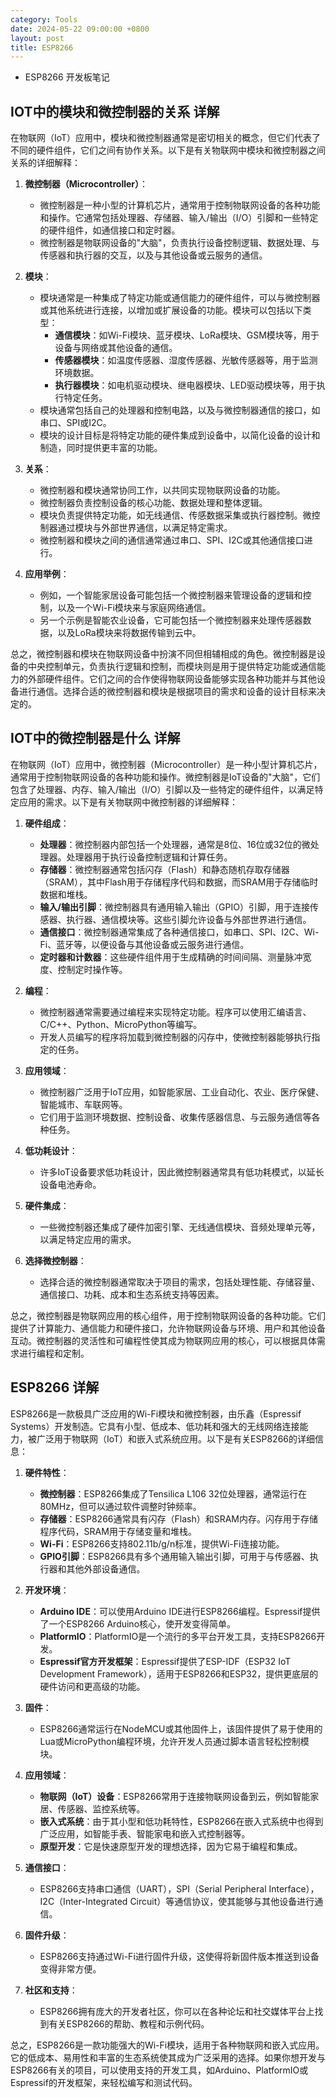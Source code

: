 ```yaml
---
category: Tools
date: 2024-05-22 09:00:00 +0800
layout: post
title: ESP8266
---
```


+ ESP8266 开发板笔记

## IOT中的模块和微控制器的关系 详解

在物联网（IoT）应用中，模块和微控制器通常是密切相关的概念，但它们代表了不同的硬件组件，它们之间有协作关系。以下是有关物联网中模块和微控制器之间关系的详细解释：

1. **微控制器（Microcontroller）**：
   - 微控制器是一种小型的计算机芯片，通常用于控制物联网设备的各种功能和操作。它通常包括处理器、存储器、输入/输出（I/O）引脚和一些特定的硬件组件，如通信接口和定时器。
   - 微控制器是物联网设备的"大脑"，负责执行设备控制逻辑、数据处理、与传感器和执行器的交互，以及与其他设备或云服务的通信。

2. **模块**：
   - 模块通常是一种集成了特定功能或通信能力的硬件组件，可以与微控制器或其他系统进行连接，以增加或扩展设备的功能。模块可以包括以下类型：
     - **通信模块**：如Wi-Fi模块、蓝牙模块、LoRa模块、GSM模块等，用于设备与网络或其他设备的通信。
     - **传感器模块**：如温度传感器、湿度传感器、光敏传感器等，用于监测环境数据。
     - **执行器模块**：如电机驱动模块、继电器模块、LED驱动模块等，用于执行特定任务。
   - 模块通常包括自己的处理器和控制电路，以及与微控制器通信的接口，如串口、SPI或I2C。
   - 模块的设计目标是将特定功能的硬件集成到设备中，以简化设备的设计和制造，同时提供更丰富的功能。

3. **关系**：
   - 微控制器和模块通常协同工作，以共同实现物联网设备的功能。
   - 微控制器负责控制设备的核心功能、数据处理和整体逻辑。
   - 模块负责提供特定功能，如无线通信、传感数据采集或执行器控制。微控制器通过模块与外部世界通信，以满足特定需求。
   - 微控制器和模块之间的通信通常通过串口、SPI、I2C或其他通信接口进行。

4. **应用举例**：
   - 例如，一个智能家居设备可能包括一个微控制器来管理设备的逻辑和控制，以及一个Wi-Fi模块来与家庭网络通信。
   - 另一个示例是智能农业设备，它可能包括一个微控制器来处理传感器数据，以及LoRa模块来将数据传输到云中。

总之，微控制器和模块在物联网设备中扮演不同但相辅相成的角色。微控制器是设备的中央控制单元，负责执行逻辑和控制，而模块则是用于提供特定功能或通信能力的外部硬件组件。它们之间的合作使得物联网设备能够实现各种功能并与其他设备进行通信。选择合适的微控制器和模块是根据项目的需求和设备的设计目标来决定的。

## IOT中的微控制器是什么 详解

在物联网（IoT）应用中，微控制器（Microcontroller）是一种小型计算机芯片，通常用于控制物联网设备的各种功能和操作。微控制器是IoT设备的"大脑"，它们包含了处理器、内存、输入/输出（I/O）引脚以及一些特定的硬件组件，以满足特定应用的需求。以下是有关物联网中微控制器的详细解释：

1. **硬件组成**：
   - **处理器**：微控制器内部包括一个处理器，通常是8位、16位或32位的微处理器。处理器用于执行设备控制逻辑和计算任务。
   - **存储器**：微控制器通常包括闪存（Flash）和静态随机存取存储器（SRAM），其中Flash用于存储程序代码和数据，而SRAM用于存储临时数据和堆栈。
   - **输入/输出引脚**：微控制器具有通用输入输出（GPIO）引脚，用于连接传感器、执行器、通信模块等。这些引脚允许设备与外部世界进行通信。
   - **通信接口**：微控制器通常集成了各种通信接口，如串口、SPI、I2C、Wi-Fi、蓝牙等，以便设备与其他设备或云服务进行通信。
   - **定时器和计数器**：这些硬件组件用于生成精确的时间间隔、测量脉冲宽度、控制定时操作等。

2. **编程**：
   - 微控制器通常需要通过编程来实现特定功能。程序可以使用汇编语言、C/C++、Python、MicroPython等编写。
   - 开发人员编写的程序将加载到微控制器的闪存中，使微控制器能够执行指定的任务。

3. **应用领域**：
   - 微控制器广泛用于IoT应用，如智能家居、工业自动化、农业、医疗保健、智能城市、车联网等。
   - 它们用于监测环境数据、控制设备、收集传感器信息、与云服务通信等各种任务。

4. **低功耗设计**：
   - 许多IoT设备要求低功耗设计，因此微控制器通常具有低功耗模式，以延长设备电池寿命。

5. **硬件集成**：
   - 一些微控制器还集成了硬件加密引擎、无线通信模块、音频处理单元等，以满足特定应用的需求。

6. **选择微控制器**：
   - 选择合适的微控制器通常取决于项目的需求，包括处理性能、存储容量、通信接口、功耗、成本和生态系统支持等因素。

总之，微控制器是物联网应用的核心组件，用于控制物联网设备的各种功能。它们提供了计算能力、通信能力和硬件接口，允许物联网设备与环境、用户和其他设备互动。微控制器的灵活性和可编程性使其成为物联网应用的核心，可以根据具体需求进行编程和定制。

## ESP8266 详解

ESP8266是一款极具广泛应用的Wi-Fi模块和微控制器，由乐鑫（Espressif Systems）开发制造。它具有小型、低成本、低功耗和强大的无线网络连接能力，被广泛用于物联网（IoT）和嵌入式系统应用。以下是有关ESP8266的详细信息：

1. **硬件特性**：
   - **微控制器**：ESP8266集成了Tensilica L106 32位处理器，通常运行在80MHz，但可以通过软件调整时钟频率。
   - **存储器**：ESP8266通常具有闪存（Flash）和SRAM内存。闪存用于存储程序代码，SRAM用于存储变量和堆栈。
   - **Wi-Fi**：ESP8266支持802.11b/g/n标准，提供Wi-Fi连接功能。
   - **GPIO引脚**：ESP8266具有多个通用输入输出引脚，可用于与传感器、执行器和其他外部设备通信。

2. **开发环境**：
   - **Arduino IDE**：可以使用Arduino IDE进行ESP8266编程。Espressif提供了一个ESP8266 Arduino核心，使开发变得简单。
   - **PlatformIO**：PlatformIO是一个流行的多平台开发工具，支持ESP8266开发。
   - **Espressif官方开发框架**：Espressif提供了ESP-IDF（ESP32 IoT Development Framework），适用于ESP8266和ESP32，提供更底层的硬件访问和更高级的功能。

3. **固件**：
   - ESP8266通常运行在NodeMCU或其他固件上，该固件提供了易于使用的Lua或MicroPython编程环境，允许开发人员通过脚本语言轻松控制模块。

4. **应用领域**：
   - **物联网（IoT）设备**：ESP8266常用于连接物联网设备到云，例如智能家居、传感器、监控系统等。
   - **嵌入式系统**：由于其小型和低功耗特性，ESP8266在嵌入式系统中也得到广泛应用，如智能手表、智能家电和嵌入式控制器等。
   - **原型开发**：它是快速原型开发的理想选择，因为它易于编程和集成。

5. **通信接口**：
   - ESP8266支持串口通信（UART），SPI（Serial Peripheral Interface），I2C（Inter-Integrated Circuit）等通信协议，使其能够与其他设备进行通信。

6. **固件升级**：
   - ESP8266支持通过Wi-Fi进行固件升级，这使得将新固件版本推送到设备变得非常方便。

7. **社区和支持**：
   - ESP8266拥有庞大的开发者社区，你可以在各种论坛和社交媒体平台上找到有关ESP8266的帮助、教程和示例代码。

总之，ESP8266是一款功能强大的Wi-Fi模块，适用于各种物联网和嵌入式应用。它的低成本、易用性和丰富的生态系统使其成为广泛采用的选择。如果你想开发与ESP8266有关的项目，可以使用支持的开发工具，如Arduino、PlatformIO或Espressif的开发框架，来轻松编写和测试代码。